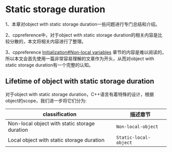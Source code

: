 # Static storage duration

1、本章对object with static storage duration一些问题进行专门总结和介绍。

2、cppreference中，对于object with static storage duration的相关内容是比较分散的，本文将相关内容进行了整理。

3、cppreference [Initialization#Non-local variables](https://en.cppreference.com/w/cpp/language/initialization#Non-local_variables) 章节的内容是难以阅读的，所以本文会首先使用一篇非常容易理解的文章作为开头，从而对object with static storage duration有一个完整的认知。

## Lifetime of object with static storage duration

对于object with static storage duration，C++语言有着特殊的设计，根据object的scope，我们进一步将它们分为:

| classification                                | 描述章节              |
| --------------------------------------------- | --------------------- |
| Non-local object with static storage duration | `Non-local-object`    |
| Local object with static storage duration     | `Static-local-object` |

